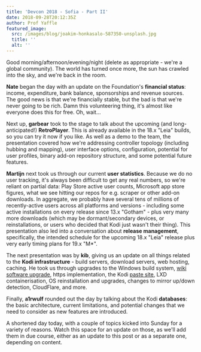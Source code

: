 ```yaml
---
title: 'Devcon 2018 - Sofia - Part II'
date: 2018-09-28T20:12:35Z
author: Prof Yaffle
featured_image:
  src: /images/blog/joakim-honkasalo-587350-unsplash.jpg
  title: ''
  alt: ''
---
```

Good morning/afternoon/evening/night (delete as appropriate - we're a global community). The world has turned once more, the sun has crawled into the sky, and we're back in the room.

 **Nate** began the day with an update on the Foundation's **financial status**: income, expenditure, bank balance, sponsorships and revenue sources. The good news is that we're financially stable, but the bad is that we're never going to be rich. Damn this volunteering thing, it's almost like everyone does this for free. Oh, wait...

 Next up, **garbear** took to the stage to talk about the upcoming (and long-anticipated!) **RetroPlayer**. This is already available in the 18.x "Leia" builds, so you can try it now if you like. As well as a demo to the team, the presentation covered how we're addressing controller topology (including hubbing and mapping), user interface options, configuration, potential for user profiles, binary add-on repository structure, and some potential future features.

 **Martijn** next took us through our current **user statistics**. Because we do no user tracking, it's always been difficult to get any real numbers, so we're reliant on partial data: Play Store active user counts, Microsoft app store figures, what we see hitting our repos for e.g. scraper or other add-on downloads. In aggregate, we probably have several tens of millions of recently-active users across all platforms and versions - including some active installations on every release since 13.x "Gotham" - plus very many more downloads (which may be dormant/secondary devices, or reinstallations, or users who decided that Kodi just wasn't their thing). This presentation also led into a conversation about **release management**, specifically, the intended schedule for the upcoming 18.x "Leia" release plus very early timing plans for 19.x "M*".

 The next presentation was by **kib**, giving us an update on all things related to the **Kodi infrastructure** - build servers, download servers, web hosting, caching. He took us through upgrades to the Windows build system, [wiki software upgrade](https://kodi.wiki/view/Main_Page), https implementation, the Kodi [paste site](https://paste.kodi.tv/), LXD containerisation, OS reinstallation and upgrades, changes to mirror up/down detection, CloudFlare, and more.

 Finally, **a1rwulf** rounded out the day by talking about the Kodi **databases**: the basic architecture, current limitations, and potential changes that we need to consider as new features are introduced.

 A shortened day today, with a couple of topics kicked into Sunday for a variety of reasons. Watch this space for an update on those, as we'll add them in due course, either as an update to this post or as a separate one, depending on content.

 